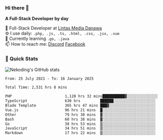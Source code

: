 ### Hi there 👋

**A Full-Stack Developer by day**

🔭 Full-Stack Developer at [Lintas Media Danawa](https://www.lintasmediadanawa.com/)  
⚙️ I use daily: `.php, .js, .ts, .html, .css, .jsx, .vue`  
🌱 Currently learning `.go, .java`  
📫 How to reach me: [Discord](https://discordapp.com/users/984448732999327766)  [Facebook](https://fb.me/tyvandi)  

### 🚀 Quick Stats  

![Nekoding's GitHub stats](https://github-readme-stats.vercel.app/api?username=nekoding&show_icons=true)

<!--START_SECTION:waka-->

```txt
From: 25 July 2021 - To: 16 January 2025

Total Time: 2,531 hrs 8 mins

PHP                        1,120 hrs 32 mins██████████▓░░░░░░░░░░░░░░   42.92 %
TypeScript                 630 hrs         ██████░░░░░░░░░░░░░░░░░░░   24.13 %
Blade Template             365 hrs 47 mins ███▓░░░░░░░░░░░░░░░░░░░░░   14.01 %
Vue.js                     96 hrs 21 mins  █░░░░░░░░░░░░░░░░░░░░░░░░   03.69 %
Other                      79 hrs 30 mins  ▓░░░░░░░░░░░░░░░░░░░░░░░░   03.05 %
Bash                       60 hrs 38 mins  ▓░░░░░░░░░░░░░░░░░░░░░░░░   02.32 %
Go                         38 hrs 53 mins  ▒░░░░░░░░░░░░░░░░░░░░░░░░   01.49 %
JavaScript                 34 hrs 51 mins  ▒░░░░░░░░░░░░░░░░░░░░░░░░   01.34 %
Markdown                   17 hrs 22 mins  ▒░░░░░░░░░░░░░░░░░░░░░░░░   00.67 %
```

<!--END_SECTION:waka-->

<!--
**nekoding/nekoding** is a ✨ _special_ ✨ repository because its `README.md` (this file) appears on your GitHub profile.

Here are some ideas to get you started:

- 🔭 I’m currently working on ...
- 🌱 I’m currently learning ...
- 👯 I’m looking to collaborate on ...
- 🤔 I’m looking for help with ...
- 💬 Ask me about ...
- 📫 How to reach me: ...
- 😄 Pronouns: ...
- ⚡ Fun fact: ...
-->
